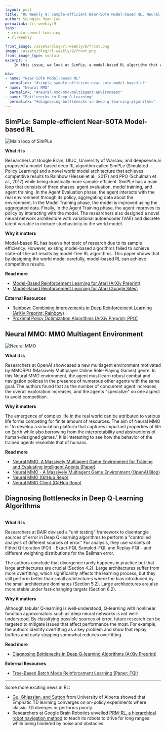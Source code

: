 ```yaml
---
layout: post
title: "RL Weekly 9: Sample-efficient Near-SOTA Model-based RL, Neural MMO, and Bottlenecks in Deep Q-Learning"
author: Seungjae Ryan Lee
permalink: /rl-weekly/9
tags:
 - reinforcement-learning
 - rl-weekly

front_image: /assets/blog/rl-weekly/9/front.png
image: /assets/blog/rl-weekly/9/front.png
front_image_type: contain
excerpt: >
    In this issue, we look at SimPLe, a model-based RL algorithm that achieves near-state-of-the-art results on Arcade Learning Environments (ALE). We also look at Neural MMO, a new multiagent environment by OpenAI, and an empirical analysis of possible sources of error in deep Q-learning by BAIR.

nav:
- name: "Near-SOTA Model-based RL"
  permalink: "#simple-sample-efficient-near-sota-model-based-rl"
- name: "Neural MMO"
  permalink: "#neural-mmo-mmo-multiagent-environment"
- name: "Bottlenecks in Deep Q-Learning"
  permalink: "#diagnosing-bottlenecks-in-deep-q-learning-algorithms"
---
```




## SimPLe: Sample-efficient Near-SOTA Model-based RL

<div class="w80" style="margin: 10px auto;">
  <img src="{{ absolute_url }}/assets/blog/rl-weekly/9/simple.png" alt="Main loop of SimPLe">
</div>

**What it is**

Researchers at Google Brain, UIUC, University of Warsaw, and deepsense.ai proposed a model-based deep RL algorithm called SimPLe (Simulated Policy Learning) and a novel world model architecture that achieves competitive results to Rainbow (Hessel et al., 2017) and PPO (Schulman et al., 2017) while being drastically more sample-efficient. SimPLe has a main loop that consists of three phases: agent evaluation, model training, and agent training. In the Agent Evaluation phase, the agent interacts with the real environment through its policy, aggregating data about the environment. In the Model Training phase, the model is improved using the aggregated data. Finally, in the Agent Training phase, the agent improves its policy by interacting with the model. The researchers also designed a novel neural network architecture with variational autoencoder (VAE) and discrete latent variable to include stochasticity to the world model.

**Why it matters**

Model-based RL has been a hot topic of research due to its sample efficiency. However, existing model-based algorithms failed to achieve state-of-the-art results by model-free RL algorithms. This paper shows that by designing the world model carefully, model-based RL can achieve competitive results.

**Read more**

- [Model-Based Reinforcement Learning for Atari (ArXiv Preprint)](https://arxiv.org/abs/1903.00374)
- [Model-Based Reinforcement Learning for Atari (Google Sites)](https://sites.google.com/view/modelbasedrlatari/home)

**External Resources**

- [Rainbow: Combining Improvements in Deep Reinforcement Learning (ArXiv Preprint; Rainbow)](https://arxiv.org/abs/1710.02298)
- [Proximal Policy Optimization Algorithms (ArXiv Preprint; PPO)](https://arxiv.org/abs/1707.06347)


## Neural MMO: MMO Multiagent Environment

<div class="w80" style="margin: 10px auto;">
  <img src="{{ absolute_url }}/assets/blog/rl-weekly/9/neural_mmo_2.png" alt="Neural MMO">
</div>

**What it is**

Researchers at OpenAI showcased a new multiagent environment motivated by MMORPG (Massively Multiplayer Online Role-Playing Games) genre. In this Neural MMO environment, the agent must learn robust combat and navigation policies in the presence of numerous other agents with the same goal. The authors found that as the number of concurrent agent increases, the overall exploration increases, and the agents "specialize" on one aspect to avoid competition.

**Why it matters**

The emergence of complex life in the real world can be attributed to various life forms competing for finite amount of resources. The aim of Neural MMO is "to develop a simulation platform that captures important properties of life on Earth while also borrowing from the interpretability and abstractions of human-designed games." It is interesting to see how the behavior of the trained agents resemble that of humans.

**Read more**

- [Neural MMO: A Massively Multiagent Game Environment for Training and Evaluating Intelligent Agents (Paper)](https://s3-us-west-2.amazonaws.com/openai-assets/neural-mmo/neural-mmo-arxiv.pdf)
- [Neural MMO - A Massively Multiagent Game Environment (OpenAI Blog)](https://blog.openai.com/neural-mmo/)
- [Neural MMO (GitHub Repo)](https://github.com/openai/neural-mmo)
- [Neural MMO Client (GitHub Repo)](https://github.com/jsuarez5341/neural-mmo-client)


## Diagnosing Bottlenecks in Deep Q-Learning Algorithms

<div class="w50" style="margin: 10px auto;">
  <img src="{{ absolute_url }}/assets/blog/rl-weekly/9/.png" alt="">
</div>

**What it is**

Researchers at BAIR devised a "unit testing" framework to disentangle sources of error in Deep Q-learning algorithms to perform a "controlled analysis of different sources of error." For analysis, they use variants of Fitted Q-Iteration (FQI) - Exact-FQI, Sampled-FQI, and Replay-FQI - and different weighting distributions for the Bellman error.

The authors conclude that divergence rarely happens in practice but that large architectures are crucial (Section 4.2). Large architectures suffer from more overfitting, which significantly affects the learning process, but they still perform better than small architectures where the bias introduced by the small architecture dominates (Section 5.2). Large architectures are also more stable under fast-changing targets (Section 6.2).

**Why it matters**

Although tabular Q-learning is well-understood, Q-learning with nonlinear function approximators such as deep neural networks is not well-understood. By classifying possible sources of error, future research can be targeted to mitigate issues that affect performance the most. For example, the authors identify overfitting as a key problem and show that replay buffers and early stopping somewhat reduces overfitting.

**Read more**

- [Diagnosing Bottlenecks in Deep Q-learning Algorithms (ArXiv Preprint)](https://arxiv.org/abs/1902.10250)

**External Resources**

- [Tree-Based Batch Mode Reinforcement Learning (Paper; FQI)](http://www.jmlr.org/papers/v6/ernst05a.html)

---

Some more exciting news in RL:

- [Gu, Ghiassian, and Sutton](https://arxiv.org/abs/1903.00194) from University of Alberta showed that Emphatic TD learning converges on on-policy experiments where classic TD diverges or performs poorly.
- Researchers at Google Brain Robotics unveiled [PRM-RL, a hierarchical robot navigation method](https://arxiv.org/abs/1902.09458) to teach its robots to drive for long ranges while being hindered by noise and obstacles.

